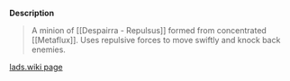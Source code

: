 **Description**
> A minion of [[Despairra - Repulsus]] formed from concentrated [[Metaflux]]. Uses repulsive forces to move swiftly and knock back enemies.

[lads.wiki page](https://lads.wiki/wiki/Fissionform)